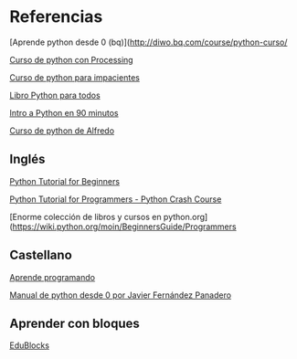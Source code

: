 # Referencias

[Aprende python desde 0 (bq)](http://diwo.bq.com/course/python-curso/

[Curso de python con Processing](https://www.youtube.com/watch?v=jpWmmFE4PbY&list=PLWFBhjhRekODXHilkWOONhA0CB4WKv8Pw)

[Curso de python para impacientes](https://python-para-impacientes.blogspot.com/p/indice.html)

[Libro Python para todos](http://mundogeek.net/tutorial-python/)

[Intro a Python en 90 minutos](https://www.youtube.com/watch?v=CCz5umwMTTE)

[Curso de python de Alfredo](http://www.educoteca.com/curso_python.html)
## Inglés

[Python Tutorial for Beginners ](https://www.youtube.com/watch?time_continue=247&v=_uQrJ0TkZlc&feature=emb_logo)

[Python Tutorial for Programmers - Python Crash Course](https://www.youtube.com/watch?v=f79MRyMsjrQ&feature=youtu.be)


[Enorme colección de libros y cursos en python.org](https://wiki.python.org/moin/BeginnersGuide/Programmers

## Castellano

[Aprende programando](https://www.aprendeprogramando.es/cursos-online/python)


[Manual de python desde 0 por Javier Fernández Panadero](https://lacienciaparatodos.wordpress.com/2019/10/10/manual-de-practicas-para-python-desde-cero/)

## Aprender con bloques

[EduBlocks](app.edublocks.org)

